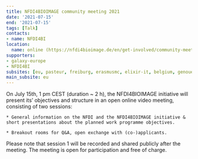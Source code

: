 ```yaml
---
title: NFDI4BIOIMAGE community meeting 2021
date: '2021-07-15'
end: '2021-07-15'
tags: [Talk]
contacts:
- name: NFDI4BI
location:
  name: online (https://nfdi4bioimage.de/en/get-involved/community-meeting-2021/)
supporters:
- galaxy-europe
- NFDI4BI
subsites: [eu, pasteur, freiburg, erasmusmc, elixir-it, belgium, genouest]
main_subsite: eu
---
```


On July 15th, 1 pm CEST (duration ~ 2 h), the NFDI4BIOIMAGE initiative will present its’ objectives and structure in an open online video meeting, consisting of two sessions:

    * General information on the NFDI and the NFDI4BIOIMAGE initiative & short presentations about the planned work programme objectives.

    * Breakout rooms for Q&A, open exchange with (co-)applicants.

Please note that session 1 will be recorded and shared publicly after the meeting.
The meeting is open for participation and free of charge.
